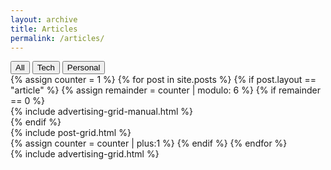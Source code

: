 ```yaml
---
layout: archive
title: Articles
permalink: /articles/
---
```

<div class="new-button-group filters-button-group">
		<button class="new-button is-checked" data-filter="*">All</button>
		<button class="new-button" data-filter=".tech">Tech</button>
	  <button class="new-button" data-filter=".personal">Personal</button>
</div>

<div class="articles-tiles">
{% assign counter = 1 %}
{% for post in site.posts %}
	{% if post.layout == "article" %}
		{% assign remainder = counter | modulo: 6 %}
		{% if remainder == 0 %}
			<div class="col {{post.categories[1]}}">
				{% include advertising-grid-manual.html %}
			</div>
		{% endif %}
		<div class="col {{post.categories[1]}}">
		{% include post-grid.html %}
		</div>
		{% assign counter = counter | plus:1 %}
	{% endif %}
{% endfor %}
</div><!-- /.tiles -->

<div class="ad">
	{% include advertising-grid.html %}
</div>
